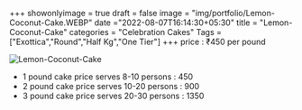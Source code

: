 +++
showonlyimage = true
draft = false
image = "img/portfolio/Lemon-Coconut-Cake.WEBP"
date ="2022-08-07T16:14:30+05:30"
title = "Lemon-Coconut-Cake"
categories = "Celebration Cakes"
Tags = ["Exottica","Round","Half Kg","One Tier"]
+++
price : ₹450 per pound
<!--more-->
![Lemon-Coconut-Cake](/img/portfolio/Lemon-Coconut-Cake.WEBP)
* 1 pound cake price serves 8-10 persons : 450
* 2 pound cake price serves 10-20 persons : 900
* 3 pound cake price serves 20-30 persons : 1350
